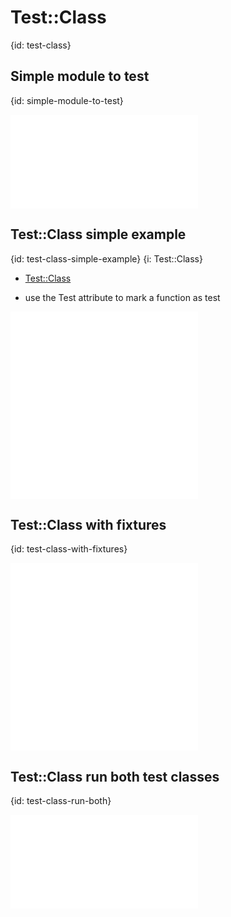# Test::Class
{id: test-class}

## Simple module to test 
{id: simple-module-to-test}

![](examples/test-class/lib/MyApp.pm)

## Test::Class simple example
{id: test-class-simple-example}
{i: Test::Class}

* [Test::Class](https://metacpan.org/pod/Test::Class)

* use the Test attribute to mark a function as test

![](examples/test-class/t/lib/MyApp.pm)
![](examples/test-class/t/01-test-myapp.t)

## Test::Class with fixtures
{id: test-class-with-fixtures}

![](examples/test-class/t/lib/MyAppMore.pm)
![](examples/test-class/t/02-test-myapp-more.t)

## Test::Class run both test classes
{id: test-class-run-both}

![](examples/test-class/t/10-test-both.t)

